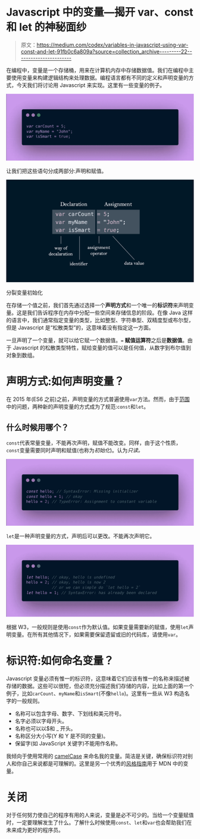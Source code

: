 # Javascript 中的变量—揭开 var、const 和 let 的神秘面纱

> 原文：<https://medium.com/codex/variables-in-javascript-using-var-const-and-let-91fb0c6a809a?source=collection_archive---------22----------------------->

在编程中，变量是一个存储桶，用来在计算机内存中存储数据值。我们在编程中主要使用变量来构建逻辑结构来处理数据。编程语言都有不同的定义和声明变量的方式，今天我们将讨论用 Javascript 来实现。这里有一些变量的例子。

![](img/869df4c8c1ff31057dbe0cf19b34cf90.png)

让我们把这些语句分成两部分:声明和赋值。

![](img/d2461d296382984352974047013647a4.png)

分裂变量初始化

在存储一个值之前，我们首先通过选择一个**声明方式**和一个唯一的**标识符**来声明变量。这是我们告诉程序在内存中分配一些空间来存储信息的阶段。在像 Java 这样的语言中，我们通常指定变量的类型，比如整型、字符串型、双精度型或布尔型，但是 Javascript 是“松散类型”的，这意味着没有指定这一方面。

一旦声明了一个变量，就可以给它赋一个数据值。`=` **赋值运算符**之后是**数据值**。由于 Javascript 的松散类型特性，赋给变量的值可以是任何值，从数字到布尔值到对象到数组。

# 声明方式:如何声明变量？

在 2015 年(ES6 之前)之前，声明变量的方式普遍使用`var`方法。然而，由于[范围](/@codingsam/awesome-javascript-no-more-var-working-title-999428999994)中的问题，两种新的声明变量的方式成为了规范:`const`和`let`。

## 什么时候用哪个？

`const`代表常量变量，不能再次声明，赋值不能改变。同样，由于这个性质，`const`变量需要同时声明和赋值(也称为*初始化*)。认为*只读。*

![](img/3f263fa2d004423b8455214102e52a57.png)

`let`是一种声明变量的方式，声明后可以更改。不能再次声明它。

![](img/6a7c41c5cb6eae38c5728e6ec16768dc.png)

根据 W3，一般规则是使用`const`作为默认值。如果变量需要新的赋值，使用`let`声明变量。在所有其他情况下，如果需要保留遗留或旧的代码库，请使用`var`。

# 标识符:如何命名变量？

Javascript 变量必须有惟一的标识符，这意味着它们应该有惟一的名称来描述被存储的数据。这些可以很短，但必须充分描述我们存储的内容，比如上面的第一个例子，比如`carCount`、`myName`和`isSmart`(不像`hello`)。这里有一些从 W3 构造名字的一般规则。

*   名称可以包含字母、数字、下划线和美元符号。
*   名字必须以字母开头。
*   名称也可以以$和 _ 开头。
*   名称区分大小写(Y 和 Y 是不同的变量)。
*   保留字(如 JavaScript 关键字)不能用作名称。

我倾向于使用常用的 [camelCase](https://en.wikipedia.org/wiki/Camel_case) 来命名我的变量。简洁是关键，确保标识符对别人和你自己来说都是可理解的。这里是另一个优秀的[风格指南](https://developer.mozilla.org/en-US/docs/MDN/Writing_guidelines/Writing_style_guide/Code_style_guide/JavaScript#variables)用于 MDN 中的变量。

# 关闭

对于任何努力使自己的程序有用的人来说，变量是必不可少的。当给一个变量赋值时，一定要理解发生了什么。了解什么时候使用`const`、`let`和`var`也会帮助我们在未来成为更好的程序员。